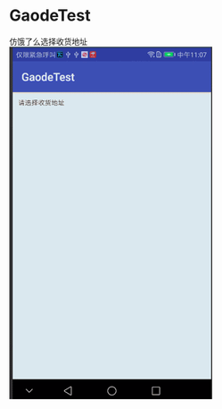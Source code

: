 # GaodeTest
仿饿了么选择收货地址
![仿饿了么选择收货地址](https://github.com/tuwenyuan/GaodeTest/blob/master/app/src/main/res/mipmap-xxhdpi/1.gif)
